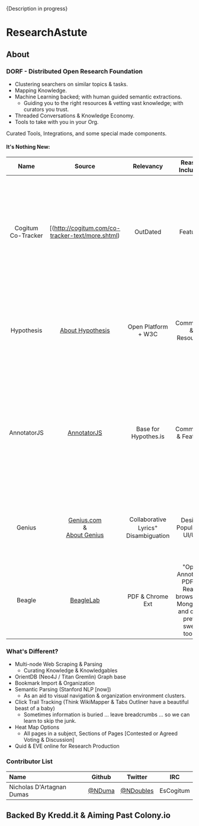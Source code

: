 {Description in progress}
# ResearchAstute
## About
### DORF - Distributed Open Research Foundation
 - Clustering searchers on similar topics & tasks.
 - Mapping Knowledge.
 - Machine Learning backed; with human guided semantic extractions.
   - Guiding you to the right resources & vetting vast knowledge; with curators you trust.
 - Threaded Conversations & Knowledge Economy.
 - Tools to take with you in your Org.

Curated Tools, Integrations, and some special made components.


#### It's Nothing New:
| Name | Source | Relevancy | Reason Included | Description | Open | License |
|:---: | :----: | :-------: | :-------------: | :---------: | :--: | :-: |
| Cogitum Co-Tracker | [(http://cogitum.com/co-tracker-text/more.shtml) | OutDated | Features | "Cogitum Co-Citer is a tool for creating collections of texts from the Internet. It automatically captures the selected text, its Internet address, its title and date of adding to the database." | No |
| Hypothesis | [About Hypothesis](https://hypothes.is/about/) | Open Platform + W3C | Community & Resources | "Our mission is to bring a new layer to the web. Use Hypothesis to discuss, collaborate, organize your research, or take personal notes." | [YES](https://github.com/hypothesis)
| AnnotatorJS | [AnnotatorJS](http://annotatorjs.org/) | Base for Hypothes.is | Community & Features | "Annotator is an open-source JavaScript library to easily add annotation functionality to any webpage. Annotations can have comments, tags, links, users, and more." | [YES](http://github.com/openannotation/annotator/) |
| Genius | [Genius.com](http://Genius.com) <br>&</br> [About Genius](http://genius.com/web-annotator) | Collaborative Lyrics<sup>+</sup> Disambiguation | Design, Popularity, UI/UX | "Genius is the world’s biggest collection of song lyrics and crowdsourced musical knowledge." | - |
| Beagle | [BeagleLab](http://burntfen.com/projects/beagle/) | PDF & Chrome Ext | "Open Annotator, PDF.js, React, browserify, MongoDB, and other pretty sweet tools" | "...a system to capture, understand, and share lost data, we can facilitate science as a whole." | [YES](https://github.com/BeagleLab/beagle) | [MIT](https://raw.githubusercontent.com/BeagleLab/beagle/master/LICENSE) |

### What's Different?
 - Multi-node Web Scraping & Parsing
   - Curating Knowledge & Knowledgables
 - OrientDB (Neo4J / Titan Gremlin) Graph base
 - Bookmark Import & Organization
 - Semantic Parsing (Stanford NLP [now])
   - As an aid to visual navigation & organization environment clusters.
 - Click Trail Tracking (Think WikiMapper & Tabs Outliner have a beautiful beast of a baby)
   - Sometimes information is buried ... leave breadcrumbs ... so we can learn to skip the junk.
 - Heat Map Options
   - All pages in a subject, Sections of Pages [Contested or Agreed Voting & Discussion]
 - Quid & EVE online for Research Production

### Contributor List

Name | Github | Twitter | IRC |
:--- | :----: | :-----: | :-:
| Nicholas D'Artagnan Dumas | [@NDuma](//github.com/NDuma) | [@NDoubles](//twitter.com/NDoubles) | EsCogitum |

## Backed By Kredd.it & Aiming Past Colony.io
